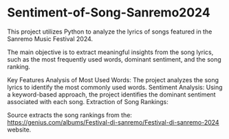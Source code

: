# Sentiment-of-Song-Sanremo2024
This project utilizes Python to analyze the lyrics of songs featured in the Sanremo Music Festival 2024.

The main objective is to extract meaningful insights from the song lyrics, such as the most frequently used words, dominant sentiment, and the song ranking.

Key Features
Analysis of Most Used Words: The project analyzes the song lyrics to identify the most commonly used words.
Sentiment Analysis: Using a keyword-based approach, the project identifies the dominant sentiment associated with each song.
Extraction of Song Rankings:

Source extracts the song rankings from the: https://genius.com/albums/Festival-di-sanremo/Festival-di-sanremo-2024 website.

